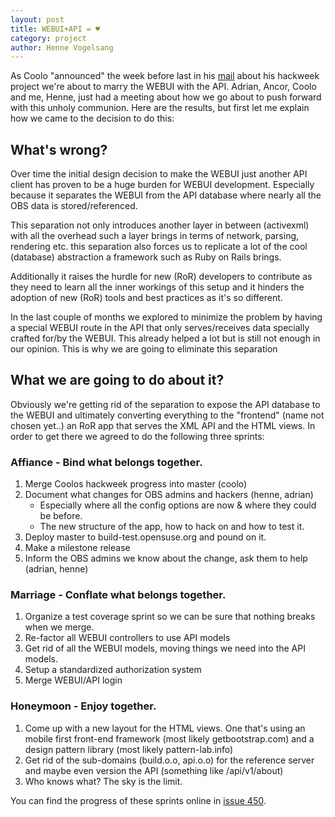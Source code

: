 ```yaml
---
layout: post
title: WEBUI+API = ♥ 
category: project
author: Henne Vogelsang
---
```

As Coolo "announced" the week before last in his
[mail](http://lists.opensuse.org/opensuse-buildservice/2013-10/msg00086.html)
about his hackweek project we're about to marry the WEBUI with the API.
Adrian, Ancor, Coolo and me, Henne, just had a meeting about how we go about
to push forward with this unholy communion. Here are the results, but
first let me explain how we came to the decision to do this:

## What's wrong?
Over time the initial design decision to make the WEBUI just another API
client has proven to be a huge burden for WEBUI development. Especially
because it separates the WEBUI from the API database where nearly all
the OBS data is stored/referenced.

This separation not only introduces another layer in between (activexml)
with all the overhead such a layer brings in terms of network, parsing,
rendering etc. this separation also forces us to replicate a lot of the
cool (database) abstraction a framework such as Ruby on Rails brings.

Additionally it raises the hurdle for new (RoR) developers to contribute
as they need to learn all the inner workings of this setup and it
hinders the adoption of new (RoR) tools and best practices as it's so
different.

In the last couple of months we explored to minimize the problem by
having a special WEBUI route in the API that only serves/receives data
specially crafted for/by the WEBUI. This already helped a lot but is
still not enough in our opinion. This is why we are going to eliminate
this separation

## What we are going to do about it?
Obviously we're getting rid of the separation to expose the API database
to the WEBUI and ultimately converting everything to the "frontend"
(name not chosen yet..) an RoR app that serves the XML API and the HTML
views. In order to get there we agreed to do the following three sprints:

### Affiance - Bind what belongs together.
1. Merge Coolos hackweek progress into master (coolo)
2. Document what changes for OBS admins and hackers (henne, adrian)
   * Especially where all the config options are now & where they could
     be before.
   * The new structure of the app, how to hack on and how to test it.
3. Deploy master to build-test.opensuse.org and pound on it.
4. Make a milestone release
5. Inform the OBS admins we know about the change, ask them to help
   (adrian, henne)

### Marriage - Conflate what belongs together.
1. Organize a test coverage sprint so we can be sure that nothing
   breaks when we merge.
2. Re-factor all WEBUI controllers to use API models
3. Get rid of all the WEBUI models, moving things we need into the API
   models.
4. Setup a standardized authorization system
5. Merge WEBUI/API login

### Honeymoon - Enjoy together.
1. Come up with a new layout for the HTML views. One that's using an
   mobile first front-end framework (most likely getbootstrap.com) and
   a design pattern library (most likely pattern-lab.info)
2. Get rid of the sub-domains (build.o.o, api.o.o) for the reference
   server and maybe even version the API (something like /api/v1/about)
3. Who knows what? The sky is the limit.

You can find the progress of these sprints online in
[issue 450](https://github.com/openSUSE/open-build-service/issues/450).